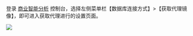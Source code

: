 登录 [商业智能分析](https://console.cloud.tencent.com/bi) 控制台，选择左侧菜单栏【数据库连接方式】>【获取代理镜像】，即可进入获取代理进行的设置页面。

![](https://main.qcloudimg.com/raw/18e43298b0a43bbf7fc027c1d05f6533.png)
